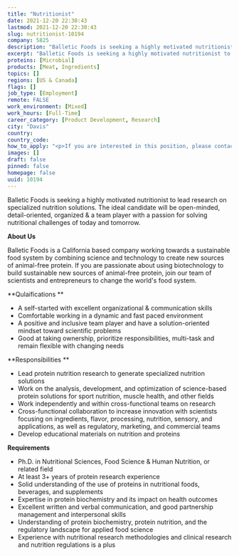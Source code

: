 ```yaml
---
title: "Nutritionist"
date: 2021-12-20 22:30:43
lastmod: 2021-12-20 22:30:43
slug: nutritionist-10194
company: 5825
description: "Balletic Foods is seeking a highly motivated nutritionist to lead research on specialized nutrition solutions. The ideal candidate will be open-minded, detail-oriented, organized & a team player with a passion for solving nutritional challenges of today and tomorrow.About Us"
excerpt: "Balletic Foods is seeking a highly motivated nutritionist to lead research on specialized nutrition solutions. The ideal candidate will be open-minded, detail-oriented, organized & a team player with a passion for solving nutritional challenges of today and tomorrow.About Us"
proteins: [Microbial]
products: [Meat, Ingredients]
topics: []
regions: [US & Canada]
flags: []
job_type: [Employment]
remote: FALSE
work_environment: [Mixed]
work_hours: [Full-Time]
career_category: [Product Development, Research]
city: "Davis"
country: 
country_code: 
how_to_apply: "<p>If you are interested in this position, please contact <a href=\"mailto:careers@balleticfoods.com\"><u>careers@balleticfoods.com</u></a>. </p>"
images: []
draft: false
pinned: false
homepage: false
uuid: 10194
---
```

Balletic Foods is seeking a highly motivated nutritionist to lead
research on specialized nutrition solutions. The ideal candidate will be
open-minded, detail-oriented, organized & a team player with a passion
for solving nutritional challenges of today and tomorrow.

**About Us**

Balletic Foods is a California based company working towards a
sustainable food system by combining science and technology to create
new sources of animal-free protein. If you are passionate about using
biotechnology to build sustainable new sources of animal-free protein,
join our team of scientists and entrepreneurs to change the world's food
system.

**Qulaifications **

-   A self-started with excellent organizational & communication skills
-   Comfortable working in a dynamic and fast paced environment
-   A positive and inclusive team player and have a solution-oriented
    mindset toward scientific problems
-   Good at taking ownership, prioritize responsibilities, multi-task
    and remain flexible with changing needs

**Responsibilities **

-   Lead protein nutrition research to generate specialized nutrition
    solutions 
-   Work on the analysis, development, and optimization of science-based
    protein solutions for sport nutrition, muscle health, and other
    fields
-   Work independently and within cross-functional teams on research
-   Cross-functional collaboration to increase innovation with
    scientists focusing on ingredients, flavor, processing, nutrition,
    sensory, and applications, as well as regulatory, marketing, and
    commercial teams
-   Develop educational materials on nutrition and proteins

**Requirements**

-   Ph.D. in Nutritional Sciences, Food Science & Human Nutrition, or
    related field 
-   At least 3+ years of protein research experience 
-   Solid understanding of the use of proteins in nutritional foods,
    beverages, and supplements
-   Expertise in protein biochemistry and its impact on health outcomes
-   Excellent written and verbal communication, and good partnership
    management and interpersonal skills
-   Understanding of protein biochemistry, protein nutrition, and the
    regulatory landscape for applied food science
-   Experience with nutritional research methodologies and clinical
    research and nutrition regulations is a plus
